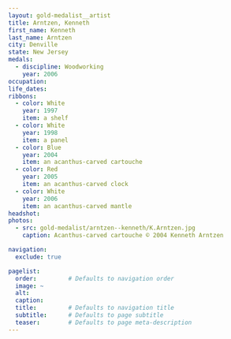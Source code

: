 ```yaml
---
layout: gold-medalist__artist
title: Arntzen, Kenneth
first_name: Kenneth
last_name: Arntzen
city: Denville
state: New Jersey
medals: 
  - discipline: Woodworking
    year: 2006
occupation:
life_dates:
ribbons:
  - color: White
    year: 1997
    item: a shelf
  - color: White
    year: 1998
    item: a panel
  - color: Blue
    year: 2004
    item: an acanthus-carved cartouche
  - color: Red
    year: 2005
    item: an acanthus-carved clock
  - color: White
    year: 2006
    item: an acanthus-carved mantle
headshot:
photos:
  - src: gold-medalist/arntzen--kenneth/K.Arntzen.jpg
    caption: Acanthus-carved cartouche © 2004 Kenneth Arntzen

navigation:
  exclude: true

pagelist:
  order:         # Defaults to navigation order  
  image: ~
  alt:
  caption:
  title:         # Defaults to navigation title
  subtitle:      # Defaults to page subtitle
  teaser:        # Defaults to page meta-description  
---
```

